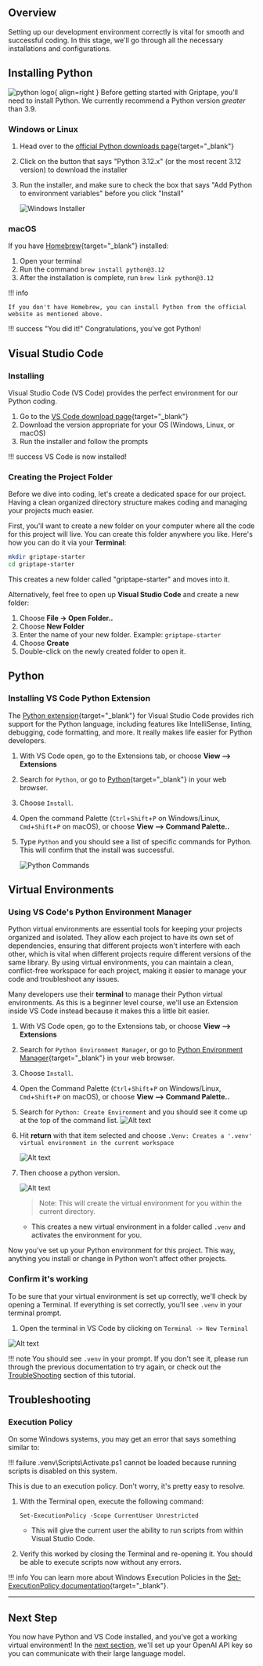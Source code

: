 ## Overview

Setting up our development environment correctly is vital for smooth and successful coding. In this stage, we'll go through all the necessary installations and configurations.
<!-- 
Temporarily disable video

<iframe src="https://www.youtube.com/embed/saFi2Hztb4o" title="YouTube video player" frameborder="0" allow="accelerometer; autoplay; clipboard-write; encrypted-media; gyroscope; picture-in-picture; web-share" allowfullscreen></iframe>
-->
## Installing Python 

![python logo](assets/img/python.png){ align=right } Before getting started with Griptape, you'll need to install Python. We currently recommend a Python version *greater* than 3.9.

### Windows or Linux

1. Head over to the [official Python downloads page](https://www.python.org/downloads/){target="_blank"}
2. Click on the button that says "Python 3.12.x" (or the most recent 3.12 version) to download the installer
3. Run the installer, and make sure to check the box that says "Add Python to environment variables" before you click "Install"

   ![Windows Installer](assets/img/01_python_env_variables.png)

### macOS

If you have [Homebrew](https://brew.sh){target="_blank"} installed:

1. Open your terminal
2. Run the command `brew install python@3.12`
3. After the installation is complete, run `brew link python@3.12`

!!! info

    If you don't have Homebrew, you can install Python from the official website as mentioned above.

!!! success "You did it!"
    Congratulations, you've got Python!

## Visual Studio Code

### Installing

Visual Studio Code (VS Code) provides the perfect environment for our Python coding.

1. Go to the [VS Code download page](https://code.visualstudio.com/Download){target="_blank"}
2. Download the version appropriate for your OS (Windows, Linux, or macOS)
3. Run the installer and follow the prompts

!!! success
    VS Code is now installed!

### Creating the Project Folder

Before we dive into coding, let's create a dedicated space for our project. Having a clean organized directory structure makes coding and managing your projects much easier.

First, you'll want to create a new folder on your computer where all the code for this project will live. You can create this folder anywhere you like. Here's how you can do it via your **Terminal**:

```bash
mkdir griptape-starter
cd griptape-starter
```

This creates a new folder called "griptape-starter" and moves into it.

Alternatively, feel free to open up **Visual Studio Code** and create a new folder:

1. Choose **File -> Open Folder..**
1. Choose **New Folder**
1. Enter the name of your new folder. Example: `griptape-starter`
1. Choose **Create**
1. Double-click on the newly created folder to open it.

## Python

### Installing VS Code Python Extension

The [Python extension](https://marketplace.visualstudio.com/items?itemName=ms-python.python){target="_blank"} for Visual Studio Code provides rich support for the Python language, including features like IntelliSense, linting, debugging, code formatting, and more. It really makes life easier for Python developers.

1. With VS Code open, go to the Extensions tab, or choose **View --> Extensions**
2. Search for `Python`, or go to [Python](https://marketplace.visualstudio.com/items?itemName=ms-python.python){target="_blank"} in your web browser.
3. Choose `Install`.
4. Open the command Palette (`Ctrl`+`Shift`+`P` on Windows/Linux, `Cmd`+`Shift`+`P` on macOS), or choose **View --> Command Palette..**
5. Type `Python` and you should see a list of specific commands for Python. This will confirm that the install was successful.

   ![Python Commands](assets/img/01_python_installed.png)

## Virtual Environments

### Using VS Code's Python Environment Manager

Python virtual environments are essential tools for keeping your projects organized and isolated. They allow each project to have its own set of dependencies, ensuring that different projects won't interfere with each other, which is vital when different projects require different versions of the same library. By using virtual environments, you can maintain a clean, conflict-free workspace for each project, making it easier to manage your code and troubleshoot any issues.

Many developers use their **terminal** to manage their Python virtual environments. As this is a beginner level course, we'll use an Extension inside VS Code instead because it makes this a little bit easier.

1. With VS Code open, go to the Extensions tab, or choose **View --> Extensions**
2. Search for `Python Environment Manager`, or go to [Python Environment Manager](https://marketplace.visualstudio.com/items?itemName=donjayamanne.python-environment-manager){target="_blank"} in your web browser.
3. Choose `Install`.
4. Open the Command Palette (`Ctrl`+`Shift`+`P` on Windows/Linux, `Cmd`+`Shift`+`P` on macOS), or choose **View --> Command Palette..**
5. Search for `Python: Create Environment` and you should see it come up at the top of the command list.
   ![Alt text](assets/img/01_python_create_environment.png)

6. Hit **return** with that item selected and choose `.Venv: Creates a '.venv' virtual environment in the current workspace`

   ![Alt text](assets/img/01_venv.png)

7. Then choose a python version.

   ![Alt text](assets/img/01_picking_python.png)

   > Note: This will create the virtual environment for you within the current directory.

   - This creates a new virtual environment in a folder called `.venv` and activates the environment for you.

Now you've set up your Python environment for this project. This way, anything you install or change in Python won't affect other projects.

### Confirm it's working

To be sure that your virtual environment is set up correctly, we'll check by opening a Terminal. If everything is set correctly, you'll see `.venv` in your terminal prompt.

1. Open the terminal in VS Code by clicking on `Terminal -> New Terminal`

![Alt text](assets/img/01_griptape-starter-terminal.png)

!!! note
    You should see `.venv` in your prompt. If you don't see it, please run through the previous documentation to try again, or check out the [TroubleShooting](#execution-policy) section of this tutorial.

## Troubleshooting

### Execution Policy

On some Windows systems, you may get an error that says something similar to:

!!! failure
    .venv\Scripts\Activate.ps1 cannot be loaded because running scripts is disabled on this system.

This is due to an execution policy. Don't worry, it's pretty easy to resolve.

1. With the Terminal open, execute the following command:

   ```
   Set-ExecutionPolicy -Scope CurrentUser Unrestricted
   ```

   - This will give the current user the ability to run scripts from within Visual Studio Code.

2. Verify this worked by closing the Terminal and re-opening it. You should be able to execute scripts now without any errors.

!!! info
    You can learn more about Windows Execution Policies in the [Set-ExecutionPolicy documentation](https://learn.microsoft.com/en-us/powershell/module/microsoft.powershell.security/set-executionpolicy?view=powershell-7.3){target="_blank"}.

---

## Next Step

You now have Python and VS Code installed, and you've got a working virtual environment! In the [next section](02_openai.md), we'll set up your OpenAI API key so you can communicate with their large language model.

